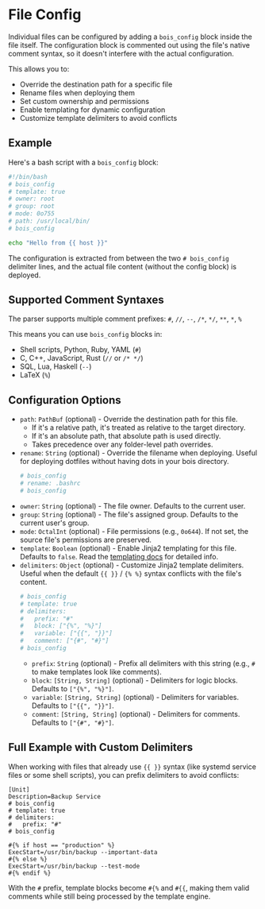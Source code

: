 # File Config

Individual files can be configured by adding a `bois_config` block inside the file itself.
The configuration block is commented out using the file's native comment syntax, so it doesn't interfere with the actual configuration.

This allows you to:
- Override the destination path for a specific file
- Rename files when deploying them
- Set custom ownership and permissions
- Enable templating for dynamic configuration
- Customize template delimiters to avoid conflicts

## Example

Here's a bash script with a `bois_config` block:

```bash
#!/bin/bash
# bois_config
# template: true
# owner: root
# group: root
# mode: 0o755
# path: /usr/local/bin/
# bois_config

echo "Hello from {{ host }}"
```

The configuration is extracted from between the two `# bois_config` delimiter lines, and the actual file content (without the config block) is deployed.

## Supported Comment Syntaxes

The parser supports multiple comment prefixes: `#`, `//`, `--`, `/*`, `*/`, `**`, `*`, `%`

This means you can use `bois_config` blocks in:
- Shell scripts, Python, Ruby, YAML (`#`)
- C, C++, JavaScript, Rust (`//` or `/* */`)
- SQL, Lua, Haskell (`--`)
- LaTeX (`%`)

## Configuration Options

- `path`: `PathBuf` (optional) - Override the destination path for this file.
  - If it's a relative path, it's treated as relative to the target directory.
  - If it's an absolute path, that absolute path is used directly.
  - Takes precedence over any folder-level path overrides.
- `rename`: `String` (optional) - Override the filename when deploying.
  Useful for deploying dotfiles without having dots in your bois directory.
  ```yml
  # bois_config
  # rename: .bashrc
  # bois_config
  ```
- `owner`: `String` (optional) - The file owner. Defaults to the current user.
- `group`: `String` (optional) - The file's assigned group. Defaults to the current user's group.
- `mode`: `OctalInt` (optional) - File permissions (e.g., `0o644`). If not set, the source file's permissions are preserved.
- `template`: `Boolean` (optional) - Enable Jinja2 templating for this file. Defaults to `false`.
  Read the [templating docs](./templating.md) for detailed info.
- `delimiters`: `Object` (optional) - Customize Jinja2 template delimiters. Useful when the default `{{ }}` / `{% %}` syntax conflicts with the file's content.
  ```yml
  # bois_config
  # template: true
  # delimiters:
  #   prefix: "#"
  #   block: ["{%", "%}"]
  #   variable: ["{{", "}}"]
  #   comment: ["{#", "#}"]
  # bois_config
  ```
  - `prefix`: `String` (optional) - Prefix all delimiters with this string (e.g., `#` to make templates look like comments).
  - `block`: `[String, String]` (optional) - Delimiters for logic blocks. Defaults to `["{%", "%}"]`.
  - `variable`: `[String, String]` (optional) - Delimiters for variables. Defaults to `["{{", "}}"]`.
  - `comment`: `[String, String]` (optional) - Delimiters for comments. Defaults to `["{#", "#}"]`.

## Full Example with Custom Delimiters

When working with files that already use `{{ }}` syntax (like systemd service files or some shell scripts), you can prefix delimiters to avoid conflicts:

```systemd
[Unit]
Description=Backup Service
# bois_config
# template: true
# delimiters:
#   prefix: "#"
# bois_config

#{% if host == "production" %}
ExecStart=/usr/bin/backup --important-data
#{% else %}
ExecStart=/usr/bin/backup --test-mode
#{% endif %}
```

With the `#` prefix, template blocks become `#{%` and `#{{`, making them valid comments while still being processed by the template engine.
